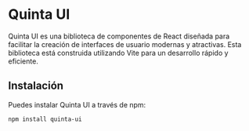 # Quinta UI

Quinta UI es una biblioteca de componentes de React diseñada para facilitar la creación de interfaces de usuario modernas y atractivas. Esta biblioteca está construida utilizando Vite para un desarrollo rápido y eficiente.

## Instalación

Puedes instalar Quinta UI a través de npm:

```bash
npm install quinta-ui